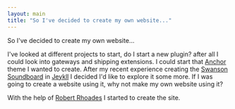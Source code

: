 ```yaml
---
layout: main
title: "So I've decided to create my own website..."
---
```


So I've decided to create my own website... 

I've looked at different projects to start, do I start a new plugin? after all I could look into gateways and shipping extensions. I could start that [Anchor](http://anchorcms.com/) theme I wanted to create. After my recent experience creating the [Swanson Soundboard](http://mrluke.github.io/swanson-soundboard/) in [Jeykll](http://jekyllrb.com/) I decided I'd like to explore it some more. If I was going to create a website using it, why not make my own website using it? 

With the help of [Robert Rhoades](http://studioromeo.co.uk/) I started to create the site. 